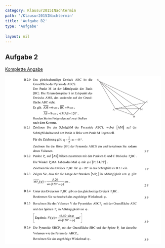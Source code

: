 ```yaml
---
category: Klausur2015INachtermin
path: '/Klausur2015INachtermin'
title: 'Aufgabe B2'
type: 'Aufgabe'

layout: nil
---
```


## Aufgabe 2
<p> <a href="https://www.isb.bayern.de/download/17091/2015_mathe_i_nachtermin_angaben.pdf"> Komplette Angabe </a> </p>
<img src="./Aufgabenstellungen/2015_mi_nt/2015_mathe_i_nachtermin_angaben_b2.png">


